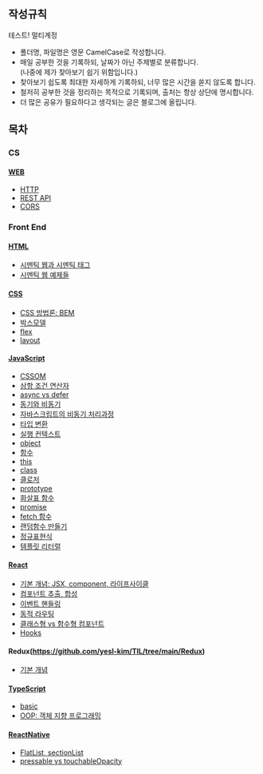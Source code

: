 ## 작성규칙

테스트! 멀티계정

- 폴더명, 파일명은 영문 CamelCase로 작성합니다.
- 매일 공부한 것을 기록하되, 날짜가 아닌 주제별로 분류합니다.  
  (나중에 제가 찾아보기 쉽기 위함입니다.)
- 찾아보기 쉽도록 최대한 자세하게 기록하되, 너무 많은 시간을 쏟지 않도록 합니다.
- 철저히 공부한 것을 정리하는 목적으로 기록되며, 출처는 항상 상단에 명시합니다.
- 더 많은 공유가 필요하다고 생각되는 글은 블로그에 올립니다.

## 목차

### CS

#### [WEB](https://github.com/yesl-kim/TIL/tree/main/WEB)

- [HTTP](https://github.com/yesl-kim/TIL/blob/main/WEB/HTTP.md)
- [REST API](https://github.com/yesl-kim/TIL/blob/main/WEB/REST%20API.md)
- [CORS](https://github.com/yesl-kim/TIL/blob/main/WEB/CORS.md)

### Front End

#### [HTML](https://github.com/yesl-kim/TIL/tree/main/HTML)

- [시멘틱 웹과 시멘틱 태그](https://github.com/yesl-kim/TIL/blob/main/HTML/semantic.md)
- [시멘틱 웹 예제들](https://github.com/yesl-kim/TIL/blob/main/HTML/semanticExample.md)

#### [CSS](https://github.com/yesl-kim/TIL/tree/main/CSS)

- [CSS 방법론: BEM](https://github.com/yesl-kim/TIL/blob/main/CSS/BEM.md)
- [박스모델](https://github.com/yesl-kim/TIL/blob/main/CSS/boxModel.md)
- [flex](https://github.com/yesl-kim/TIL/blob/main/CSS/flex.md)
- [layout](https://github.com/yesl-kim/TIL/blob/main/CSS/layout.md)

#### [JavaScript](https://github.com/yesl-kim/TIL/tree/main/JavaScript)

- [CSSOM](https://github.com/yesl-kim/TIL/blob/main/JavaScript/CSSOM.md)
- [삼항 조건 연산자](https://github.com/yesl-kim/TIL/blob/main/JavaScript/conditionalTernaryOperator.md)
- [async vs defer](https://github.com/yesl-kim/TIL/blob/main/JavaScript/async&defer.md)
- [동기와 비동기](https://github.com/yesl-kim/TIL/blob/main/JavaScript/sync&async.md)
- [자바스크립트의 비동기 처리과정](https://github.com/yesl-kim/TIL/blob/main/JavaScript/asyncronousProcessing.md)
- [타입 변환](https://github.com/yesl-kim/TIL/blob/main/JavaScript/typeConversion.md)
- [실행 컨텍스트](https://github.com/yesl-kim/TIL/blob/main/JavaScript/context.md)
- [object](https://github.com/yesl-kim/TIL/blob/main/JavaScript/object.md)
- [함수](https://github.com/yesl-kim/TIL/blob/main/JavaScript/function.md)
- [this](https://github.com/yesl-kim/TIL/blob/main/JavaScript/this.md)
- [class](https://github.com/yesl-kim/TIL/blob/main/JavaScript/class.md)
- [클로저](https://github.com/yesl-kim/TIL/blob/main/JavaScript/closure.md)
- [prototype](https://github.com/yesl-kim/TIL/blob/main/JavaScript/prototype.md)
- [화살표 함수](https://github.com/yesl-kim/TIL/blob/main/JavaScript/arrowFunction.md)
- [promise](https://github.com/yesl-kim/TIL/blob/main/JavaScript/promise.md)
- [fetch 함수](https://github.com/yesl-kim/TIL/blob/main/JavaScript/fetch.md)
- [랜덤함수 만들기](https://github.com/yesl-kim/TIL/blob/main/JavaScript/Math.md)
- [정규표현식](https://github.com/yesl-kim/TIL/blob/main/JavaScript/regularExpression.md)
- [템플릿 리터럴](https://github.com/yesl-kim/TIL/blob/main/JavaScript/TaggedLiteral.md)

#### [React](https://github.com/yesl-kim/TIL/tree/main/React)

- [기본 개념: JSX, component, 라이프사이클](https://github.com/yesl-kim/TIL/blob/main/React/%EA%B8%B0%EB%B3%B8%20%EA%B0%9C%EB%85%90%20:%20JSX%2C%20Component%2C%20LifeCycle.md)
- [컴포넌트 추출, 합성](https://github.com/yesl-kim/TIL/blob/main/React/%EC%BB%B4%ED%8F%AC%EB%84%8C%ED%8A%B8%20%EC%B6%94%EC%B6%9C%2C%20%ED%95%A9%EC%84%B1.md)
- [이벤트 핸들링](https://github.com/yesl-kim/TIL/blob/main/React/Event%20Handling.md)
- [동적 라우팅](https://github.com/yesl-kim/TIL/blob/main/React/%EB%8F%99%EC%A0%81%20%EB%9D%BC%EC%9A%B0%ED%8C%85.md)
- [클래스형 vs 함수형 컴포넌트](https://github.com/yesl-kim/TIL/blob/main/React/component.md)
- [Hooks](https://github.com/yesl-kim/TIL/blob/main/React/Hook.md)

#### Redux(https://github.com/yesl-kim/TIL/tree/main/Redux)

- [기본 개념](https://github.com/yesl-kim/TIL/blob/main/Redux/Basic.md)

#### [TypeScript](https://github.com/yesl-kim/TIL/tree/main/TypeScript)

- [basic](https://github.com/yesl-kim/TIL/blob/main/TypeScript/basic.md)
- [OOP: 객체 지향 프로그래밍](https://github.com/yesl-kim/TIL/blob/main/TypeScript/oop.md)

#### [ReactNative](https://github.com/yesl-kim/TIL/tree/main/ReactNative)

- [FlatList, sectionList](https://github.com/yesl-kim/TIL/blob/main/ReactNative/FlatList%2C%20SectionList.md)
- [pressable vs touchableOpacity](https://github.com/yesl-kim/TIL/blob/main/ReactNative/PressableVSTouchableOpacity.md)
